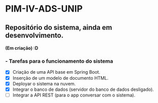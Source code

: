 # PIM-IV-ADS-UNIP
## Repositório do sistema, ainda em desenvolvimento.

#### (Em criação) :D

### - Tarefas para o funcionamento do sistema
- [X] Criação de uma API base em Spring Boot.
- [X] Inserção de um modelo de documento HTML.
- [X] Deployar o sistema na nuvem.
- [X] Integrar o banco de dados (servidor do banco de dados desligado).
- [ ] Integrar a API REST (para o app conversar com o sistema).
